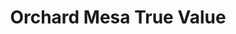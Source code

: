 ---
title: "Orchard Mesa True Value"
url: /grand-junction/orchard-mesa-true-value/
shop: hardware
---